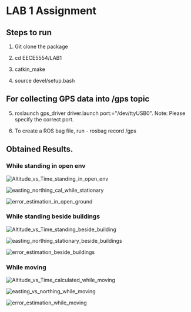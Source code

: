 # LAB 1 Assignment


## Steps to run

1) Git clone the package

2) cd EECE5554/LAB1

3) catkin_make

4) source devel/setup.bash

## For collecting GPS data into /gps topic

5) roslaunch gps_driver driver.launch port:="/dev/ttyUSB0". Note: Please specify the correct port.

6) To create a ROS bag file, run - rosbag record /gps

## Obtained Results.

### While standing in open env

![Altitude_vs_Time_standing_in_open_env](https://user-images.githubusercontent.com/122410344/216852362-15d51e92-bcd3-4318-ae17-ffaf59e0ca29.png)

![easting_northing_cal_while_stationary](https://user-images.githubusercontent.com/122410344/217718236-ee516ad4-cc41-432e-a6bd-28071ff217aa.png)

![error_estimation_in_open_ground](https://user-images.githubusercontent.com/122410344/216852379-92086604-f398-47fc-84b5-6e7a1817c5a9.png)

### While standing beside buildings

![Altitude_vs_Time_standing_beside_building](https://user-images.githubusercontent.com/122410344/216852416-576b05fa-9120-4333-9e8f-f023276f89e6.png)

![easting_northing_stationary_beside_buildings](https://user-images.githubusercontent.com/122410344/217718279-f8342dcc-3df4-46ac-9597-d5fda071c2bd.png)

![error_estimation_beside_buildings](https://user-images.githubusercontent.com/122410344/216852431-44cd63cf-fe90-46ca-ba4c-eebcbf6a0fea.png)

### While moving

![Altitude_vs_Time_calculated_while_moving](https://user-images.githubusercontent.com/122410344/216852442-278ff59b-555a-4879-b7b0-866ee0066f7f.png)

![easting_vs_northing_while_moving](https://user-images.githubusercontent.com/122410344/217718305-43ab4887-78a8-4bee-a1e9-7d19ecd9b451.png)

![error_estimation_while_moving](https://user-images.githubusercontent.com/122410344/216852464-710f012d-0143-4eae-93ee-9068ac9aea19.png)
